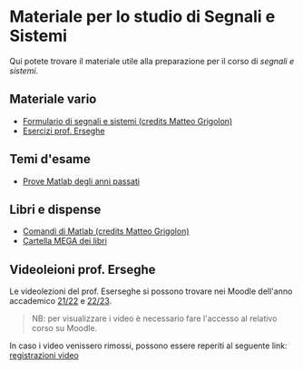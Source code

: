 # Materiale per lo studio di Segnali e Sistemi

Qui potete trovare il materiale utile alla preparazione per il corso di _segnali e sistemi_.

## Materiale vario
- [Formulario di segnali e sistemi (credits Matteo Grigolon)](/Dati/Studio/II_Anno/S&S/Materiale_vario/Formulario%20completo%20segnali%20e%20sistemi%20(credits%20Matteo%20Grigolon).pdf)
- [Esercizi prof. Erseghe](/Dati/Studio/II_Anno/S&S/Materiale_vario/Esercizi_Erseghe)

## Temi d'esame
- [Prove Matlab degli anni passati](/Dati/Studio/II_Anno/S&S/Temi_d'esame/Prove_Matlab)

## Libri e dispense
- [Comandi di Matlab (credits Matteo Grigolon)](/Dati/Studio/II_Anno/S&S/Libri_e_dispense/Dispensa%20di%20Matlab%20segnali%20e%20sistemi%20(credits%20Matteo%20Grigolon).pdf)
- [Cartella MEGA dei libri](https://mega.nz/folder/UoFGlY5S#oEVruDxA9Xnk5nulPOrXMw/folder/It0FXDKb)

## Videoleioni prof. Erseghe
Le videolezioni del prof. Eserseghe si possono trovare nei Moodle dell'anno accademico [21/22](https://drive.google.com/drive/folders/1r8hCEMVF28S5iHYNOSL0z50OHtfRiQTK?usp=sharing) e [22/23](https://drive.google.com/drive/folders/1r8hCEMVF28S5iHYNOSL0z50OHtfRiQTK?usp=sharing). 
> NB: per visualizzare i video è necessario fare l'accesso al relativo corso su Moodle.

In caso i video venissero rimossi, possono essere reperiti al seguente link: [registrazioni video](https://drive.google.com/drive/folders/1r8hCEMVF28S5iHYNOSL0z50OHtfRiQTK?usp=sharing)
